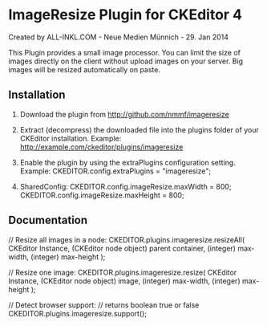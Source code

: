 ImageResize Plugin for CKEditor 4
=================================

Created by ALL-INKL.COM - Neue Medien Münnich - 29. Jan 2014

This Plugin provides a small image processor. You can limit the size of images
directly on the client without upload images on your server. Big images will be
resized automatically on paste.


## Installation

 1. Download the plugin from http://github.com/nmmf/imageresize
 
 2. Extract (decompress) the downloaded file into the plugins folder of your
	CKEditor installation.
	Example: http://example.com/ckeditor/plugins/imageresize
	
 3. Enable the plugin by using the extraPlugins configuration setting.
	Example: CKEDITOR.config.extraPlugins = "imageresize";

 4. SharedConfig:
	CKEDITOR.config.imageResize.maxWidth = 800;
	CKEDITOR.config.imageResize.maxHeight = 800;

## Documentation

 // Resize all images in a node:
	CKEDITOR.plugins.imageresize.resizeAll(
		CKEditor Instance,
		(CKEditor node object) parent container,
		(integer) max-width,
		(integer) max-height
	);
 
 // Resize one image:
	CKEDITOR.plugins.imageresize.resize(
		CKEditor Instance,
		(CKEditor node object) image,
		(integer) max-width,
		(integer) max-height
	);
 
 // Detect browser support:
 // returns boolean true or false
	CKEDITOR.plugins.imageresize.support();
